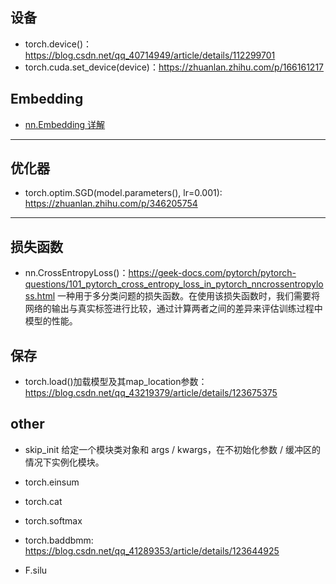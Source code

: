 


## 设备


- torch.device()：https://blog.csdn.net/qq_40714949/article/details/112299701
- torch.cuda.set_device(device)：https://zhuanlan.zhihu.com/p/166161217




## Embedding


- [nn.Embedding 详解](https://blog.csdn.net/lsb2002/article/details/132993128)



---

## 优化器


- torch.optim.SGD(model.parameters(), lr=0.001): https://zhuanlan.zhihu.com/p/346205754





---
## 损失函数


- nn.CrossEntropyLoss()：https://geek-docs.com/pytorch/pytorch-questions/101_pytorch_cross_entropy_loss_in_pytorch_nncrossentropyloss.html
一种用于多分类问题的损失函数。在使用该损失函数时，我们需要将网络的输出与真实标签进行比较，通过计算两者之间的差异来评估训练过程中模型的性能。





## 保存


- torch.load()加载模型及其map_location参数：https://blog.csdn.net/qq_43219379/article/details/123675375





## other




- skip_init 给定一个模块类对象和 args / kwargs，在不初始化参数 / 缓冲区的情况下实例化模块。
- torch.einsum
- torch.cat
- torch.softmax
- torch.baddbmm: https://blog.csdn.net/qq_41289353/article/details/123644925

- F.silu










